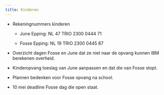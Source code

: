 ```yaml
---
title: Kinderen
---
```


- Rekeningnummers kinderen
	 - June Epping: NL 47 TRIO 2300 0444 71

	 - Fosse Epping: NL 19 TRIO 2300 0445 87

- Overzicht dagen Fosse en June dat ze niet naar de opvang kunnen IBM berekenen overheid.

- Kinderopvang toeslag van June aanpassen en dat die van Fosse stopt.

- Plannen bedenken voor Fosse opvang na school.

- 10 mei deadline Fosse dag die open staat.
